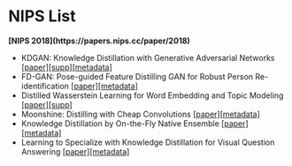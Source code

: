 <h1>NIPS List</h1>
<strong>[NIPS 2018](https://papers.nips.cc/paper/2018)</strong>
<ul>
<li>KDGAN: Knowledge Distillation with Generative Adversarial Networks <a href="https://papers.nips.cc/paper/2018/file/019d385eb67632a7e958e23f24bd07d7-Paper.pdf">[paper]</a><a href="https://papers.nips.cc/paper/2018/file/019d385eb67632a7e958e23f24bd07d7-Supplemental.zip">[supp]</a><a href="https://papers.nips.cc/paper/2018/file/019d385eb67632a7e958e23f24bd07d7-Metadata.json">[metadata]</a>
<li>FD-GAN: Pose-guided Feature Distilling GAN for Robust Person Re-identification <a href="https://papers.nips.cc/paper/2018/file/c5ab0bc60ac7929182aadd08703f1ec6-Paper.pdf">[paper]</a><a href="https://papers.nips.cc/paper/2018/file/c5ab0bc60ac7929182aadd08703f1ec6-Metadata.json">[metadata]</a>
<li>Distilled Wasserstein Learning for Word Embedding and Topic Modeling <a href="https://papers.nips.cc/paper/2018/file/22fb0cee7e1f3bde58293de743871417-Paper.pdf">[paper]</a><a href="https://papers.nips.cc/paper/2018/file/22fb0cee7e1f3bde58293de743871417-Supplemental.zip">[supp]</a>
<li>Moonshine: Distilling with Cheap Convolutions <a href="https://papers.nips.cc/paper/2018/file/49b8b4f95f02e055801da3b4f58e28b7-Paper.pdf">[paper]</a><a href="https://papers.nips.cc/paper/2018/file/49b8b4f95f02e055801da3b4f58e28b7-Metadata.json">[metadata]</a>
<li>Knowledge Distillation by On-the-Fly Native Ensemble
 <a href="https://papers.nips.cc/paper/2018/file/94ef7214c4a90790186e255304f8fd1f-Paper.pdf">[paper]</a><a href="https://papers.nips.cc/paper/2018/file/94ef7214c4a90790186e255304f8fd1f-Metadata.json">[metadata]</a>
<li>Learning to Specialize with Knowledge Distillation for Visual Question Answering <a href="https://papers.nips.cc/paper/2018/file/0f2818101a7ac4b96ceeba38de4b934c-Paper.pdf">[paper]</a><a href="https://papers.nips.cc/paper/2018/file/0f2818101a7ac4b96ceeba38de4b934c-Metadata.json">[metadata]</a>
</ul>